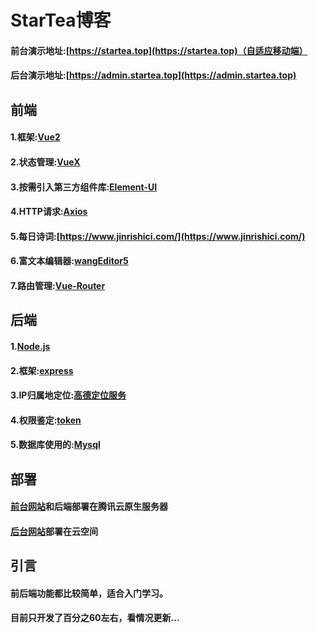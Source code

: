 # StarTea博客 
#### 前台演示地址:[https://startea.top](https://startea.top)（自适应移动端）  
#### 后台演示地址:[https://admin.startea.top](https://admin.startea.top)  
## 前端   
#### 1.框架:**[Vue2](https://cn.vuejs.org/)**  
#### 2.状态管理:**[VueX](https://vuex.vuejs.org/zh/)**  
#### 3.按需引入第三方组件库:**[Element-UI](https://element.eleme.cn/#/zh-CN)**   
#### 4.HTTP请求:**[Axios](https://www.axios-http.cn/)**   
#### 5.每日诗词:**[https://www.jinrishici.com/](https://www.jinrishici.com/)**   
#### 6.富文本编辑器:**[wangEditor5](https://www.wangeditor.com/)**    
#### 7.路由管理:**[Vue-Router](https://router.vuejs.org/zh/)**
## 后端   
#### 1.[Node.js](http://nodejs.cn/)    
#### 2.框架:**[express](http://expressjs.com/zh-cn/)**    
#### 3.IP归属地定位:**[高德定位服务](https://lbs.amap.com/)**    
#### 4.权限鉴定:**[token](https://www.npmjs.com/package/jsonwebtoken)**     
#### 5.数据库使用的:**[Mysql](https://www.mysql.com/)**  
## 部署
#### [前台网站](https://startea.top)和后端部署在腾讯云原生服务器
#### [后台网站](https://admin.startea.top)部署在云空间
## 引言
#### 前后端功能都比较简单，适合入门学习。   
#### 目前只开发了百分之60左右，看情况更新...
